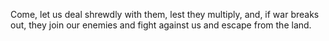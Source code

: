 Come, let us deal shrewdly with them, lest they multiply, and, if war breaks out, they join our enemies and fight against us and escape from the land.
